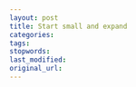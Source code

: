 ```yaml
---
layout: post
title: Start small and expand
categories:
tags:
stopwords:
last_modified:
original_url:
---
```


<!--more-->



